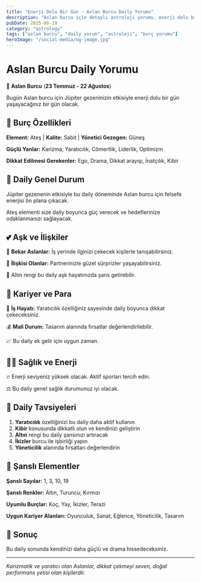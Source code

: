 ```yaml
---
title: "Enerji Dolu Bir Gün - Aslan Burcu Daily Yorumu"
description: "Aslan burcu için detaylı astroloji yorumu. enerji dolu bir gün konusunda rehberlik."
pubDate: 2025-06-19
category: "astrology"
tags: ["aslan burcu", "daily yorum", "astroloji", "burç yorumu"]
heroImage: "/social-media/og-image.jpg"
---
```


# Aslan Burcu Daily Yorumu

🦁 **Aslan Burcu** (**23 Temmuz - 22 Ağustos**)

Bugün Aslan burcu için Jüpiter gezeninizin etkisiyle enerji dolu bir gün yaşayacağınız bir gün olacak.

## 🌟 Burç Özellikleri

**Element:** Ateş | **Kalite:** Sabit | **Yönetici Gezegen:** Güneş

**Güçlü Yanlar:** Karizma, Yaratıcılık, Cömertlik, Liderlik, Optimizm

**Dikkat Edilmesi Gerekenler:** Ego, Drama, Dikkat arayışı, İnatçılık, Kibir

## 💫 Daily Genel Durum

Jüpiter gezenenin etkisiyle bu daily döneminde Aslan burcu için felsefe enerjisi ön plana çıkacak.

Ateş elementi size daily boyunca güç verecek ve hedeflerinize odaklanmanızı sağlayacak.

## 💕 Aşk ve İlişkiler

💖 **Bekar Aslanlar:** İş yerinde ilginizi çekecek kişilerle tanışabilirsiniz.

💑 **İlişkisi Olanlar:** Partnerinizle güzel sürprizler yaşayabilirsiniz.

🌹 Altın rengi bu daily aşk hayatınızda şans getirebilir.

## 💼 Kariyer ve Para

🚀 **İş Hayatı:** Yaratıcılık özelliğiniz sayesinde daily boyunca dikkat çekeceksiniz.

💰 **Mali Durum:** Tasarım alanında fırsatlar değerlendirilebilir.

📈 Bu daily ek gelir için uygun zaman.

## 🏃‍♀️ Sağlık ve Enerji

🔥 Enerji seviyeniz yüksek olacak. Aktif sporları tercih edin.

⚖️ Bu daily genel sağlık durumunuz iyi olacak.

## 🎯 Daily Tavsiyeleri

1. **Yaratıcılık** özelliğinizi bu daily daha aktif kullanın
2. **Kibir** konusunda dikkatli olun ve kendinizi geliştirin
3. **Altın** rengi bu daily şansınızı artıracak
4. **İkizler** burcu ile işbirliği yapın
5. **Yöneticilik** alanında fırsatları değerlendirin

## 🔮 Şanslı Elementler

**Şanslı Sayılar:** 1, 3, 10, 19

**Şanslı Renkler:** Altın, Turuncu, Kırmızı

**Uyumlu Burçlar:** Koç, Yay, İkizler, Terazi

**Uygun Kariyer Alanları:** Oyunculuk, Sanat, Eğlence, Yöneticilik, Tasarım

## 💫 Sonuç

Bu daily sonunda kendinizi daha güçlü ve drama hissedeceksiniz.

---

*Karizmatik ve yaratıcı olan Aslanlar, dikkat çekmeyi seven, doğal performans yetisi olan kişilerdir.*
